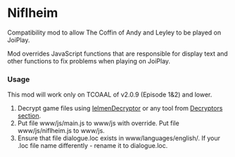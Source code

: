 # Niflheim
Compatibility mod to allow The Coffin of Andy and Leyley to be played on JoiPlay.

Mod overrides JavaScript functions that are responsible for display text and other functions to fix problems when playing on JoiPlay.

### Usage

This mod will work only on TCOAAL of v2.0.9 (Episode 1&2) and lower.

1. Decrypt game files using [IelmenDecryptor](https://github.com/AlternativeOne/IelmenDecryptor/tree/master) or any tool from [Decryptors section](https://coffin-wiki.basil.cafe/projects).
2. Put file www/js/main.js to www/js with override.
   Put file www/js/niflheim.js to www/js.
3. Ensure that file dialogue.loc exists in www/languages/english/. If your .loc file name differently - rename it to dialogue.loc.
